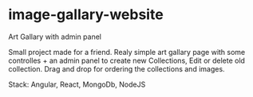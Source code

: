 ﻿# image-gallary-website

Art Gallary with admin panel

Small project made for a friend. Realy simple art gallary page with some controlles + an admin panel to create new Collections, Edit or delete old collection. Drag and drop for ordering the collections and images.

Stack: Angular, React, MongoDb, NodeJS
